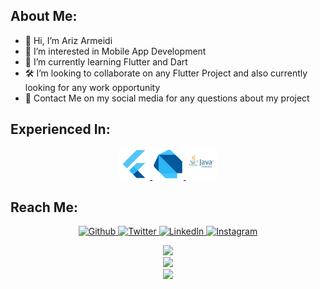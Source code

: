 ## About Me:

- 👋 Hi, I’m Ariz Armeidi
- 👀 I’m interested in Mobile App Development
- 🌱 I’m currently learning Flutter and Dart
- 🛠 I’m looking to collaborate on any Flutter Project and also currently looking for any work opportunity
- 🙌 Contact Me on my social media for any questions about my project

## Experienced In:

<p align="center">
  <a href=""> 
    <code><img height="50" src="https://raw.githubusercontent.com/github/explore/80688e429a7d4ef2fca1e82350fe8e3517d3494d/topics/flutter/flutter.png"></code>
  </a>
  
  <a href=""> 
    <code><img height="50" src="https://raw.githubusercontent.com/github/explore/80688e429a7d4ef2fca1e82350fe8e3517d3494d/topics/dart/dart.png"></code>
  </a>
  
  <a href=""> 
    <code><img height="50" src="https://raw.githubusercontent.com/github/explore/80688e429a7d4ef2fca1e82350fe8e3517d3494d/topics/java/java.png"></code>
  </a>
</p>

## Reach Me:

<p align="center">
    <a href="https://github.com/ArizArmeidi" target="_blank">
        <img src="https://img.shields.io/badge/-Github-000?logo=github&style=for-the-badge&logoColor=white&color=black" alt="Github" />
    </a>
    <a href="https://twitter.com/ArizArmeidi" target="_blank">
        <img src="https://img.shields.io/badge/-Twitter-2CA5E0?logo=twitter&style=for-the-badge&logoColor=white&color=black" alt="Twitter" />
    </a>
    <a href="https://www.linkedin.com/in/arizarmeidi/" target="_blank">
        <img src="https://img.shields.io/badge/-LinkedIn-0077B5?logo=linkedin&style=for-the-badge&logoColor=white&color=black" alt="LinkedIn" />
    </a>
     <a href="https://www.instagram.com/ariz.armeidi/" target="_blank">
       <img src="https://img.shields.io/badge/instagram-%2312100E.svg?&style=for-the-badge&logo=instagram&logoColor=white&color=black" alt="Instagram" />
    </a>
</p>

<p align="center" >  
  <a href="https://github.com/ArizArmeidi/"> 
    <img width=500 src="https://github-readme-stats.vercel.app/api?username=ArizArmeidi&show_icons=true&include_all_commits=true&theme=dark"/>
  </a>
   <br/>
  <a href="https://github.com/ArizArmeidi/"> 
    <img width=500 src="https://github-readme-streak-stats.herokuapp.com/?user=ArizArmeidi&theme=dark"/>
  </a>
   <br/>
  <a href="https://github.com/ArizArmeidi/"> 
    <img width=500 src="https://github-readme-stats.vercel.app/api/top-langs/?username=ArizArmeidi&count_private=true&layout=compact&theme=dark"/>
  </a>
</p>


<!---
ArizArmeidi/ArizArmeidi is a ✨ special ✨ repository because its `README.md` (this file) appears on your GitHub profile.
You can click the Preview link to take a look at your changes.
--->
